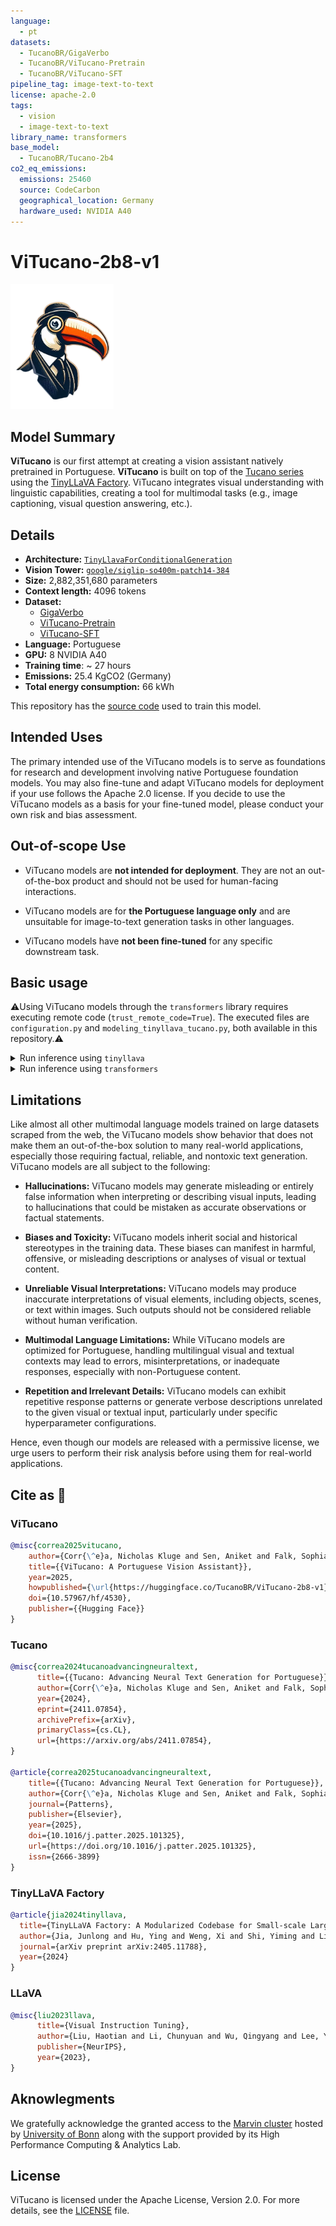 ```yaml
---
language:
  - pt
datasets:
  - TucanoBR/GigaVerbo
  - TucanoBR/ViTucano-Pretrain
  - TucanoBR/ViTucano-SFT
pipeline_tag: image-text-to-text
license: apache-2.0
tags:
  - vision
  - image-text-to-text
library_name: transformers
base_model:
  - TucanoBR/Tucano-2b4
co2_eq_emissions:
  emissions: 25460
  source: CodeCarbon
  geographical_location: Germany
  hardware_used: NVIDIA A40
---
```


# ViTucano-2b8-v1

<img src="../../img/ViTucano-logo.png" alt="Uma ilustração de um tucano usando um elegante terno. O tucano está olhando para o lado, o que mostra o monóculo em seu olho direito." height="200">

## Model Summary

**ViTucano** is our first attempt at creating a vision assistant natively pretrained in Portuguese. **ViTucano** is built on top of the [Tucano series](https://arxiv.org/abs/2411.07854) using the [TinyLLaVA Factory](https://arxiv.org/abs/2405.11788). ViTucano integrates visual understanding with linguistic capabilities, creating a tool for multimodal tasks (e.g., image captioning, visual question answering, etc.).

## Details

- **Architecture:** [`TinyLlavaForConditionalGeneration`](https://github.com/Nkluge-correa/TinyLLaVA_Factory/blob/main/tinyllava/model/modeling_tinyllava.py)
- **Vision Tower:** [`google/siglip-so400m-patch14-384`](https://huggingface.co/google/siglip-so400m-patch14-384)
- **Size:** 2,882,351,680 parameters
- **Context length:** 4096 tokens
- **Dataset:**
  - [GigaVerbo](https://huggingface.co/datasets/TucanoBR/GigaVerbo)
  - [ViTucano-Pretrain](https://huggingface.co/datasets/TucanoBR/ViTucano-Pretrain)
  - [ViTucano-SFT](https://huggingface.co/datasets/TucanoBR/ViTucano-SFT)
- **Language:** Portuguese
- **GPU:** 8 NVIDIA A40
- **Training time**: ~ 27 hours
- **Emissions:** 25.4 KgCO2 (Germany)
- **Total energy consumption:** 66 kWh

This repository has the [source code](https://github.com/Nkluge-correa/TinyLLaVA_Factory) used to train this model.

## Intended Uses

The primary intended use of the ViTucano models is to serve as foundations for research and development involving native Portuguese foundation models. You may also fine-tune and adapt ViTucano models for deployment if your use follows the Apache 2.0 license. If you decide to use the ViTucano models as a basis for your fine-tuned model, please conduct your own risk and bias assessment.

## Out-of-scope Use

- ViTucano models are **not intended for deployment**. They are not an out-of-the-box product and should not be used for human-facing interactions.

- ViTucano models are for **the Portuguese language only** and are unsuitable for image-to-text generation tasks in other languages.

- ViTucano models have **not been fine-tuned** for any specific downstream task.

## Basic usage

⚠️Using ViTucano models through the `transformers` library requires executing remote code (`trust_remote_code=True`). The executed files are `configuration.py` and `modeling_tinyllava_tucano.py`, both available in this repository.⚠️

<details>
<summary>Run inference using <code>tinyllava</code></summary>

```python
from tinyllava.eval.run_tiny_llava import eval_model

model_path = "TucanoBR/ViTucano-2b8-v1"
prompt = "Quais os principais elementos dessa imagem?"
image_file = "https://raw.githubusercontent.com/Nkluge-correa/TinyLLaVA_Factory/refs/heads/main/assets/sample.jpg"
conv_mode = "llama"

args = type('Args', (), {
    "model_path": model_path,
    "model": None,
    "query": prompt,
    "conv_mode": conv_mode,
    "image_file": image_file,
    "sep": ",",
    "temperature": 0,
    "top_p": None,
    "num_beams": 1,
    "max_new_tokens": 512
})()

eval_model(args)
```

</details>

<details>
<summary>Run inference using <code>transformers</code></summary>

```python
from transformers import AutoTokenizer, AutoModelForCausalLM
import torch

model_path = "TucanoBR/ViTucano-2b8-v1"
device = torch.device("cuda" if torch.cuda.is_available() else "cpu")

model = AutoModelForCausalLM.from_pretrained(
  model_path,
  #torch_dtype=torch.bfloat16, # for optimized inference  🚀
  #attn_implementation="flash_attention_2" # for optimized inference  🚀
  trust_remote_code=True)
model.to(device)

tokenizer = AutoTokenizer.from_pretrained(model_path)
prompt = "Quais os principais elementos dessa imagem?"
image_file="https://raw.githubusercontent.com/Nkluge-correa/TinyLLaVA_Factory/refs/heads/main/assets/sample.jpg"
output_text, _ = model.chat(prompt=prompt, image=image_file, tokenizer=tokenizer)

print(output_text)
```

</details>

## Limitations

Like almost all other multimodal language models trained on large datasets scraped from the web, the ViTucano models show behavior that does not make them an out-of-the-box solution to many real-world applications, especially those requiring factual, reliable, and nontoxic text generation. ViTucano models are all subject to the following:

- **Hallucinations:** ViTucano models may generate misleading or entirely false information when interpreting or describing visual inputs, leading to hallucinations that could be mistaken as accurate observations or factual statements.

- **Biases and Toxicity:** ViTucano models inherit social and historical stereotypes in the training data. These biases can manifest in harmful, offensive, or misleading descriptions or analyses of visual or textual content.

- **Unreliable Visual Interpretations:** ViTucano models may produce inaccurate interpretations of visual elements, including objects, scenes, or text within images. Such outputs should not be considered reliable without human verification.

- **Multimodal Language Limitations:** While ViTucano models are optimized for Portuguese, handling multilingual visual and textual contexts may lead to errors, misinterpretations, or inadequate responses, especially with non-Portuguese content.

- **Repetition and Irrelevant Details:** ViTucano models can exhibit repetitive response patterns or generate verbose descriptions unrelated to the given visual or textual input, particularly under specific hyperparameter configurations.

Hence, even though our models are released with a permissive license, we urge users to perform their risk analysis before using them for real-world applications.

## Cite as 🤗

### ViTucano

```bibtex
@misc{correa2025vitucano,
    author={Corr{\^e}a, Nicholas Kluge and Sen, Aniket and Falk, Sophia and Fatimah, Shiza},
    title={{ViTucano: A Portuguese Vision Assistant}},
    year=2025,
    howpublished={\url{https://huggingface.co/TucanoBR/ViTucano-2b8-v1}},
    doi={10.57967/hf/4530},
    publisher={{Hugging Face}}
}
```

### Tucano

```bibtex
@misc{correa2024tucanoadvancingneuraltext,
      title={{Tucano: Advancing Neural Text Generation for Portuguese}},
      author={Corr{\^e}a, Nicholas Kluge and Sen, Aniket and Falk, Sophia and Fatimah, Shiza},
      year={2024},
      eprint={2411.07854},
      archivePrefix={arXiv},
      primaryClass={cs.CL},
      url={https://arxiv.org/abs/2411.07854},
}

@article{correa2025tucanoadvancingneuraltext,
    title={{Tucano: Advancing Neural Text Generation for Portuguese}},
    author={Corr{\^e}a, Nicholas Kluge and Sen, Aniket and Falk, Sophia and Fatimah, Shiza},
    journal={Patterns},
    publisher={Elsevier},
    year={2025},
    doi={10.1016/j.patter.2025.101325},
    url={https://doi.org/10.1016/j.patter.2025.101325},
    issn={2666-3899}
}
```

### TinyLLaVA Factory

```bibtex
@article{jia2024tinyllava,
  title={TinyLLaVA Factory: A Modularized Codebase for Small-scale Large Multimodal Models},
  author={Jia, Junlong and Hu, Ying and Weng, Xi and Shi, Yiming and Li, Miao and Zhang, Xingjian and Zhou, Baichuan and Liu, Ziyu and Luo, Jie and Huang, Lei and Wu, Ji},
  journal={arXiv preprint arXiv:2405.11788},
  year={2024}
}
```

### LLaVA

```bibtex
@misc{liu2023llava,
      title={Visual Instruction Tuning},
      author={Liu, Haotian and Li, Chunyuan and Wu, Qingyang and Lee, Yong Jae},
      publisher={NeurIPS},
      year={2023},
}
```

## Aknowlegments

We gratefully acknowledge the granted access to the [Marvin cluster](https://www.hpc.uni-bonn.de/en/systems/marvin) hosted by [University of Bonn](https://www.uni-bonn.de/en) along with the support provided by its High Performance Computing \& Analytics Lab.

## License

ViTucano is licensed under the Apache License, Version 2.0. For more details, see the [LICENSE](../../LICENSE) file.
